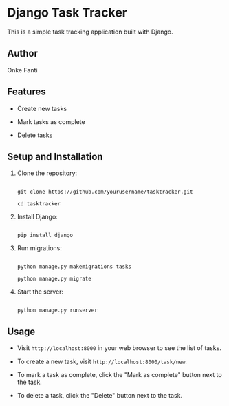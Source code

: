 # Django Task Tracker

 

This is a simple task tracking application built with Django.

 

## Author

 

Onke Fanti

 

## Features

 

- Create new tasks

- Mark tasks as complete

- Delete tasks

 

## Setup and Installation

 

1. Clone the repository:

    ```

    git clone https://github.com/yourusername/tasktracker.git

    cd tasktracker

    ```

 

2. Install Django:

    ```

    pip install django

    ```

 

3. Run migrations:

    ```

    python manage.py makemigrations tasks

    python manage.py migrate

    ```


4. Start the server:

    ```

    python manage.py runserver

    ```

 

## Usage

 

- Visit `http://localhost:8000` in your web browser to see the list of tasks.

- To create a new task, visit `http://localhost:8000/task/new`.

- To mark a task as complete, click the "Mark as complete" button next to the task.

- To delete a task, click the "Delete" button next to the task.